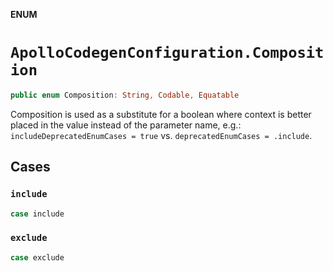 **ENUM**

# `ApolloCodegenConfiguration.Composition`

```swift
public enum Composition: String, Codable, Equatable
```

Composition is used as a substitute for a boolean where context is better placed in the value
instead of the parameter name, e.g.: `includeDeprecatedEnumCases = true` vs.
`deprecatedEnumCases = .include`.

## Cases
### `include`

```swift
case include
```

### `exclude`

```swift
case exclude
```
